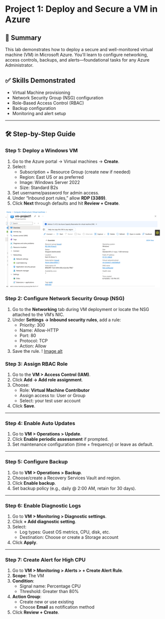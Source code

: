 # Project 1: Deploy and Secure a VM in Azure

## 🧠 Summary
This lab demonstrates how to deploy a secure and well-monitored virtual machine (VM) in Microsoft Azure. You'll learn to configure networking, access controls, backups, and alerts—foundational tasks for any Azure Administrator.

## ✅ Skills Demonstrated
- Virtual Machine provisioning
- Network Security Group (NSG) configuration
- Role-Based Access Control (RBAC)
- Backup configuration
- Monitoring and alert setup

---

## 🛠️ Step-by-Step Guide

### Step 1: Deploy a Windows VM
1. Go to the Azure portal → Virtual machines → **Create**.
2. Select:
   - Subscription + Resource Group (create new if needed)
   - Region: East US or as preferred
   - Image: Windows Server 2022
   - Size: Standard B2s
3. Set username/password for admin access.
4. Under “Inbound port rules,” allow **RDP (3389)**.
5. Click **Next** through defaults and hit **Review + Create**.
 
![Image alt](https://github.com/vasiliykop/Az-Administration/blob/6c794b8a4b907076b642f85de2bf83f731662de6/VM%20Deployment.png)

### Step 2: Configure Network Security Group (NSG)
1. Go to the **Networking** tab during VM deployment or locate the NSG attached to the VM’s NIC.
2. Under **Settings → Inbound security rules**, add a rule:
   - Priority: 300
   - Name: Allow-HTTP
   - Port: 80
   - Protocol: TCP
   - Action: Allow
3. Save the rule.
! [Image alt](https://github.com/vasiliykop/Az-Administration/blob/8f9942d163e177ec7736b7337a3d70872d17ed5a/NSG%20rule%20configuration.png)


### Step 3: Assign RBAC Role
1. Go to the **VM > Access Control (IAM)**.
2. Click **Add → Add role assignment**.
3. Choose:
   - Role: **Virtual Machine Contributor**
   - Assign access to: User or Group
   - Select: your test user account
4. Click **Save**.

---

### Step 4: Enable Auto Updates
1. Go to **VM > Operations > Update**.
2. Click **Enable periodic assessment** if prompted.
3. Set maintenance configuration (time + frequency) or leave as default.

---

### Step 5: Configure Backup
1. Go to **VM > Operations > Backup**.
2. Choose/create a Recovery Services Vault and region.
3. Click **Enable backup**.
4. Set backup policy (e.g., daily @ 2:00 AM, retain for 30 days).

---

### Step 6: Enable Diagnostic Logs
1. Go to **VM > Monitoring > Diagnostic settings**.
2. Click **+ Add diagnostic setting**.
3. Select:
   - Log types: Guest OS metrics, CPU, disk, etc.
   - Destination: Choose or create a Storage account
4. Click **Apply**.

---

### Step 7: Create Alert for High CPU
1. Go to **VM > Monitoring > Alerts > + Create Alert Rule**.
2. **Scope**: The VM
3. **Condition**:
   - Signal name: Percentage CPU
   - Threshold: Greater than 80%
4. **Action Group**:
   - Create new or use existing
   - Choose **Email** as notification method
5. Click **Review + Create**.



